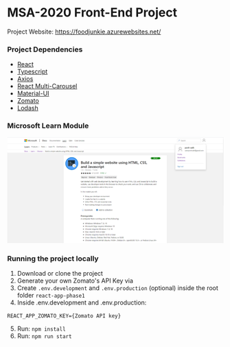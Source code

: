 # MSA-2020 Front-End Project

Project Website: https://foodjunkie.azurewebsites.net/

### Project Dependencies

- [React](https://github.com/facebook/create-react-app)
- [Typescript](https://www.typescriptlang.org/)
- [Axios](https://www.npmjs.com/package/axios)
- [React Multi-Carousel](https://www.npmjs.com/package/react-multi-carousel)
- [Material-UI](https://material-ui.com/)
- [Zomato](https://developers.zomato.com/api)
- [Lodash](https://www.npmjs.com/package/lodash)

### Microsoft Learn Module

![Microsoft Learn Module](mlm.png)

### Running the project locally

1. Download or clone the project
2. Generate your own Zomato's API Key via
3. Create `.env.development` and `.env.production` (optional) inside the root folder `react-app-phase1`
4. Inside .env.development and .env.production:

```tsx
REACT_APP_ZOMATO_KEY={Zomato API key}
```

5. Run: `npm install`
6. Run: `npm run start`
